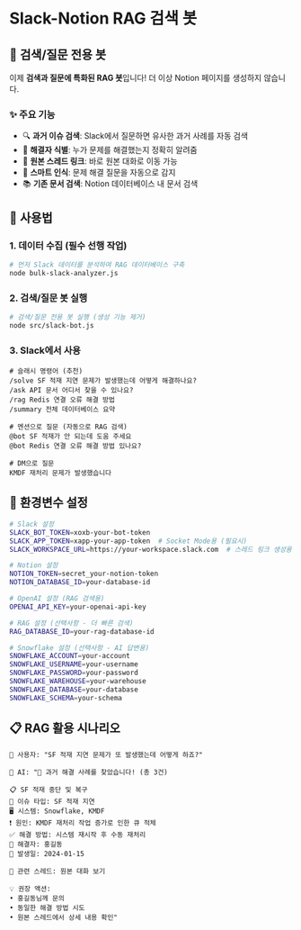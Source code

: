 # Slack-Notion RAG 검색 봇

## 🎯 검색/질문 전용 봇

이제 **검색과 질문에 특화된 RAG 봇**입니다! 더 이상 Notion 페이지를 생성하지 않습니다.

### ✨ 주요 기능

- 🔍 **과거 이슈 검색**: Slack에서 질문하면 유사한 과거 사례를 자동 검색
- 👤 **해결자 식별**: 누가 문제를 해결했는지 정확히 알려줌
- 🔗 **원본 스레드 링크**: 바로 원본 대화로 이동 가능
- 🤖 **스마트 인식**: 문제 해결 질문을 자동으로 감지
- 📚 **기존 문서 검색**: Notion 데이터베이스 내 문서 검색

## 🎯 사용법

### 1. 데이터 수집 (필수 선행 작업)

```bash
# 먼저 Slack 데이터를 분석하여 RAG 데이터베이스 구축
node bulk-slack-analyzer.js
```

### 2. 검색/질문 봇 실행

```bash
# 검색/질문 전용 봇 실행 (생성 기능 제거)
node src/slack-bot.js
```

### 3. Slack에서 사용

```
# 슬래시 명령어 (추천)
/solve SF 적재 지연 문제가 발생했는데 어떻게 해결하나요?
/ask API 문서 어디서 찾을 수 있나요?
/rag Redis 연결 오류 해결 방법
/summary 전체 데이터베이스 요약

# 멘션으로 질문 (자동으로 RAG 검색)
@bot SF 적재가 안 되는데 도움 주세요
@bot Redis 연결 오류 해결 방법 있나요?

# DM으로 질문
KMDF 재처리 문제가 발생했습니다
```

## 🔧 환경변수 설정

```bash
# Slack 설정
SLACK_BOT_TOKEN=xoxb-your-bot-token
SLACK_APP_TOKEN=xapp-your-app-token  # Socket Mode용 (필요시)
SLACK_WORKSPACE_URL=https://your-workspace.slack.com  # 스레드 링크 생성용

# Notion 설정
NOTION_TOKEN=secret_your-notion-token
NOTION_DATABASE_ID=your-database-id

# OpenAI 설정 (RAG 검색용)
OPENAI_API_KEY=your-openai-api-key

# RAG 설정 (선택사항 - 더 빠른 검색)
RAG_DATABASE_ID=your-rag-database-id

# Snowflake 설정 (선택사항 - AI 답변용)
SNOWFLAKE_ACCOUNT=your-account
SNOWFLAKE_USERNAME=your-username
SNOWFLAKE_PASSWORD=your-password
SNOWFLAKE_WAREHOUSE=your-warehouse
SNOWFLAKE_DATABASE=your-database
SNOWFLAKE_SCHEMA=your-schema
```

## 📋 RAG 활용 시나리오

```
👤 사용자: "SF 적재 지연 문제가 또 발생했는데 어떻게 하죠?"

🤖 AI: "🎯 과거 해결 사례를 찾았습니다! (총 3건)

📋 SF 적재 중단 및 복구
🔧 이슈 타입: SF 적재 지연
🖥️ 시스템: Snowflake, KMDF
❗ 원인: KMDF 재처리 작업 증가로 인한 큐 적체
✅ 해결 방법: 시스템 재시작 후 수동 재처리
👤 해결자: 홍길동
📅 발생일: 2024-01-15

🔗 관련 스레드: 원본 대화 보기

💡 권장 액션:
• 홍길동님께 문의
• 동일한 해결 방법 시도
• 원본 스레드에서 상세 내용 확인"
```
